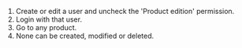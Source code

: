 1.  Create or edit a user and uncheck the 'Product edition' permission.
2.  Login with that user.
3.  Go to any product.
4.  None can be created, modified or deleted.
